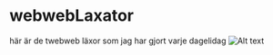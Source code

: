 # webwebLaxator
här är de twebweb läxor som jag har gjort varje dagelidag
![Alt text](Images/hgrid.jpg")
